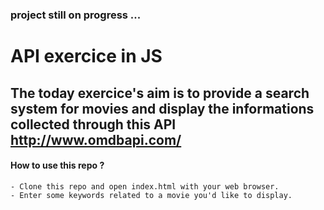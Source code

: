 ### project still on progress ...

# API exercice in JS

## The today exercice's aim is to provide a search system for movies and display the informations collected through this API http://www.omdbapi.com/

#### How to use this repo ?
    - Clone this repo and open index.html with your web browser.
    - Enter some keywords related to a movie you'd like to display.
